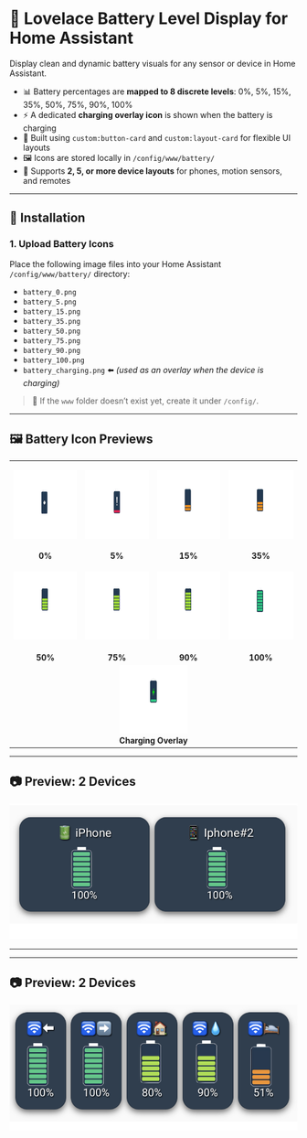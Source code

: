 # 🔋 Lovelace Battery Level Display for Home Assistant

Display clean and dynamic battery visuals for any sensor or device in Home Assistant.

- 📊 Battery percentages are **mapped to 8 discrete levels**: 0%, 5%, 15%, 35%, 50%, 75%, 90%, 100%  
- ⚡ A dedicated **charging overlay icon** is shown when the battery is charging  
- 🧱 Built using `custom:button-card` and `custom:layout-card` for flexible UI layouts  
- 🖼️ Icons are stored locally in `/config/www/battery/`  
- 📱 Supports **2, 5, or more device layouts** for phones, motion sensors, and remotes

---

## 🔧 Installation

### 1. Upload Battery Icons

Place the following image files into your Home Assistant `/config/www/battery/` directory:

- `battery_0.png`  
- `battery_5.png`  
- `battery_15.png`  
- `battery_35.png`  
- `battery_50.png`  
- `battery_75.png`  
- `battery_90.png`  
- `battery_100.png`  
- `battery_charging.png` ⬅️ _(used as an overlay when the device is charging)_

> 📂 If the `www` folder doesn’t exist yet, create it under `/config/`.

---

## 🖼️ Battery Icon Previews

<table>
  <tr>
    <td width="150" height="150" align="center"><img src="www/battery/battery_0.png" width="120" height="120"/></td>
    <td width="150" height="150" align="center"><img src="www/battery/battery_5.png" width="120" height="120"/></td>
    <td width="150" height="150" align="center"><img src="www/battery/battery_15.png" width="120" height="120"/></td>
    <td width="150" height="150" align="center"><img src="www/battery/battery_35.png" width="120" height="120"/></td>
  </tr>
  <tr>
    <td align="center"><strong>0%</strong></td>
    <td align="center"><strong>5%</strong></td>
    <td align="center"><strong>15%</strong></td>
    <td align="center"><strong>35%</strong></td>
  </tr>
  <tr>
    <td width="150" height="150" align="center"><img src="www/battery/battery_50.png" width="120" height="120"/></td>
    <td width="150" height="150" align="center"><img src="www/battery/battery_75.png" width="120" height="120"/></td>
    <td width="150" height="150" align="center"><img src="www/battery/battery_90.png" width="120" height="120"/></td>
    <td width="150" height="150" align="center"><img src="www/battery/battery_100.png" width="120" height="120"/></td>
  </tr>
  <tr>
    <td align="center"><strong>50%</strong></td>
    <td align="center"><strong>75%</strong></td>
    <td align="center"><strong>90%</strong></td>
    <td align="center"><strong>100%</strong></td>
  </tr>
  <tr>
    <td colspan="4" align="center">
      <img src="www/battery/battery_charging.png" width="120" height="120" /><br />
      <strong>Charging Overlay</strong>
    </td>
  </tr>
</table>

---

## 📷 Preview: 2 Devices

![Battery Preview (2 Devices)](./screenshot.png)

---

---

## 📷 Preview: 2 Devices

![Battery Preview (2 Devices)](./screenshot_3.png)
